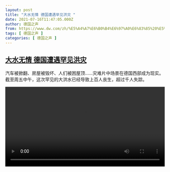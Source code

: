 ```yaml
---
layout: post
title: "大水无情 德国遭遇罕见洪灾 "
date: 2021-07-16T11:47:05.000Z
author: 德国之声
from: https://www.dw.com/zh/%E5%A4%A7%E6%B0%B4%E6%97%A0%E6%83%85%20%E5%BE%B7%E5%9B%BD%E9%81%AD%E9%81%87%E7%BD%95%E8%A7%81%E6%B4%AA%E7%81%BE%20/a-58288685
tags: [ 德国之声 ]
categories: [ 德国之声 ]
---
```

<!--1626436025000-->
[大水无情 德国遭遇罕见洪灾](https://www.dw.com/zh/%E5%A4%A7%E6%B0%B4%E6%97%A0%E6%83%85%20%E5%BE%B7%E5%9B%BD%E9%81%AD%E9%81%87%E7%BD%95%E8%A7%81%E6%B4%AA%E7%81%BE%20/a-58288685)
------

<div>
<p>汽车被掀翻、房屋被毁坏、人们被困屋顶……灾难片中场景在德国西部成为现实。截至周五中午，这次罕见的大洪水已经导致上百人丧生，超过千人失踪。 </small></p><video src="https://dwhlsondemand-vh.akamaihd.net/i/dwtv_video/flv/vdt_zh/2021/bchi210716_001_565fffloods_,sd_sor,sd_avc,.mp4.csmil/master.m3u8" controls style="width:100%"></video>
</div>
